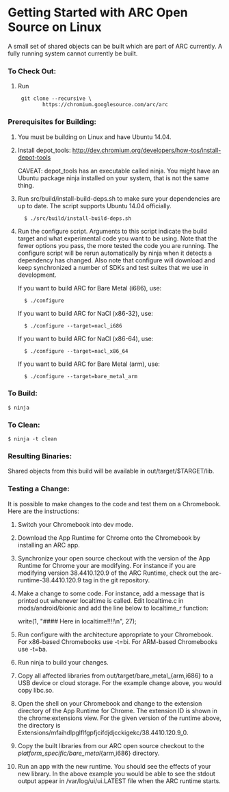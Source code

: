 Getting Started with ARC Open Source on Linux
=============================================

A small set of shared objects can be built which are part of ARC currently.
A fully running system cannot currently be built.

### To Check Out:

1. Run

        git clone --recursive \
               https://chromium.googlesource.com/arc/arc


### Prerequisites for Building:

1. You must be building on Linux and have Ubuntu 14.04.

2. Install depot_tools:
      <http://dev.chromium.org/developers/how-tos/install-depot-tools>

    CAVEAT: depot_tools has an executable called ninja.  You might have an
    Ubuntu package ninja installed on your system, that is not the same thing.

3. Run src/build/install-build-deps.sh to make sure your dependencies are
   up to date.  The script supports Ubuntu 14.04 officially.

         $ ./src/build/install-build-deps.sh

4. Run the configure script.  Arguments to this script indicate the build
   target and what experimental code you want to be using.  Note that the fewer
   options you pass, the more tested the code you are running.  The configure
   script will be rerun automatically by ninja when it detects a dependency has
   changed.  Also note that configure will download and keep synchronized a
   number of SDKs and test suites that we use in development.

    If you want to build ARC for Bare Metal (i686), use:

         $ ./configure

    If you want to build ARC for NaCl (x86-32), use:

         $ ./configure --target=nacl_i686

    If you want to build ARC for NaCl (x86-64), use:

         $ ./configure --target=nacl_x86_64

    If you want to build ARC for Bare Metal (arm), use:

         $ ./configure --target=bare_metal_arm

### To Build:

    $ ninja


### To Clean:

    $ ninja -t clean


### Resulting Binaries:

Shared objects from this build will be available in out/target/$TARGET/lib.


### Testing a Change:

It is possible to make changes to the code and test them on a Chromebook.
Here are the instructions:

1. Switch your Chromebook into dev mode.
2. Download the App Runtime for Chrome onto the Chromebook by installing an
   ARC app.
3. Synchronize your open source checkout with the version of the App Runtime
   for Chrome your are modifying.  For instance if you are modifying version
   38.4410.120.9 of the ARC Runtime, check out the arc-runtime-38.4410.120.9
   tag in the git repository.
4. Make a change to some code.  For instance, add a message that is printed
   out whenever localtime is called.  Edit localtime.c in mods/android/bionic
   and add the line below to localtime_r function:

     write(1, "#### Here in localtime!!!!\n", 27);

5. Run configure with the architecture appropriate to your Chromebook.  For
   x86-based Chromebooks use -t=bi.  For ARM-based Chromebooks use -t=ba.
6. Run ninja to build your changes.
7. Copy all affected libraries from out/target/bare_metal_{arm,i686}
   to a USB device or cloud storage.  For the example change above, you would
   copy libc.so.
8. Open the shell on your Chromebook and change to the extension directory
   of the App Runtime for Chrome.  The extension ID is shown in the
   chrome:extensions view.  For the given version of the runtime above, the
   directory is Extensions/mfaihdlpglflfgpfjcifdjdjcckigekc/38.4410.120.9_0.
9. Copy the built libraries from our ARC open source checkout to the
   _platform_specific/bare_metal_{arm,i686} directory.
10. Run an app with the new runtime.  You should see the effects of your
    new library.  In the above example you would be able to see the stdout
    output appear in /var/log/ui/ui.LATEST file when the ARC runtime starts.

